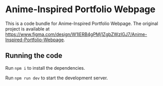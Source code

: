 
  # Anime-Inspired Portfolio Webpage

  This is a code bundle for Anime-Inspired Portfolio Webpage. The original project is available at https://www.figma.com/design/W1lERB4gPMj1ZgbZWzIGJ7/Anime-Inspired-Portfolio-Webpage.

  ## Running the code

  Run `npm i` to install the dependencies.

  Run `npm run dev` to start the development server.
  